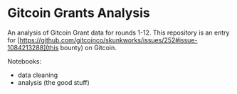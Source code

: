 # Gitcoin Grants Analysis

An analysis of Gitcoin Grant data for rounds 1-12. This repository is an entry for [https://github.com/gitcoinco/skunkworks/issues/252#issue-1084213288](this bounty) on Gitcoin.

Notebooks:
* data cleaning
* analysis (the good stuff)
